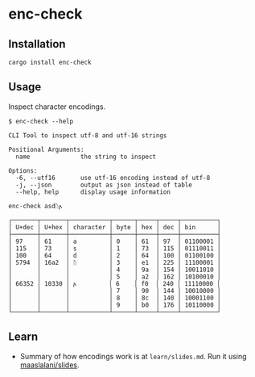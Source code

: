 # enc-check #

## Installation ##

`cargo install enc-check`

## Usage ##

Inspect character encodings.

```
$ enc-check --help

CLI Tool to inspect utf-8 and utf-16 strings

Positional Arguments:
  name              the string to inspect

Options:
  -6, --utf16       use utf-16 encoding instead of utf-8
  -j, --json        output as json instead of table
  --help, help      display usage information
```


```
enc-check asdᚢ𐌰

┌───────┬───────┬───────────┬──────┬─────┬─────┬──────────┐
│ U+dec │ U+hex │ character │ byte │ hex │ dec │ bin      │
├───────┼───────┼───────────┼──────┼─────┼─────┼──────────┤
│ 97    │ 61    │ a         │ 0    │ 61  │ 97  │ 01100001 │
│ 115   │ 73    │ s         │ 1    │ 73  │ 115 │ 01110011 │
│ 100   │ 64    │ d         │ 2    │ 64  │ 100 │ 01100100 │
│ 5794  │ 16a2  │ ᚢ         │ 3    │ e1  │ 225 │ 11100001 │
│       │       │           │ 4    │ 9a  │ 154 │ 10011010 │
│       │       │           │ 5    │ a2  │ 162 │ 10100010 │
│ 66352 │ 10330 │ 𐌰         │ 6    │ f0  │ 240 │ 11110000 │
│       │       │           │ 7    │ 90  │ 144 │ 10010000 │
│       │       │           │ 8    │ 8c  │ 140 │ 10001100 │
│       │       │           │ 9    │ b0  │ 176 │ 10110000 │
└───────┴───────┴───────────┴──────┴─────┴─────┴──────────┘
```

## Learn ##

- Summary of how encodings work is at `learn/slides.md`. Run it using [maaslalani/slides](https://github.com/maaslalani/slides).

